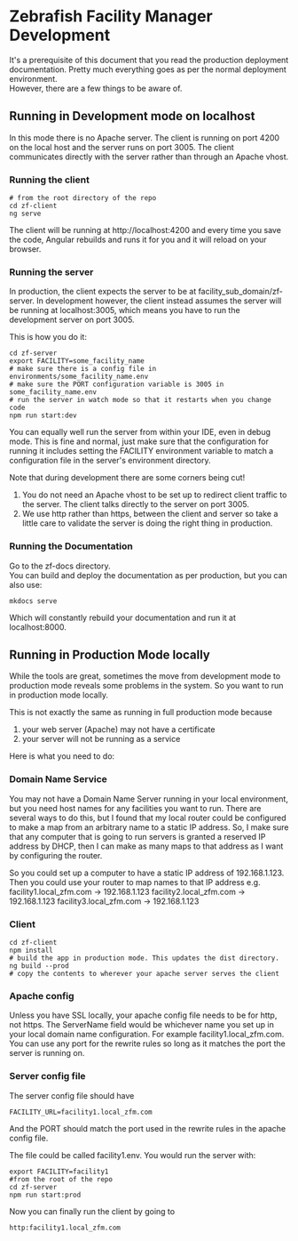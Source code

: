 # Zebrafish Facility Manager Development

It's a prerequisite of this document that you read the production deployment documentation.
Pretty much everything goes as per the normal deployment environment.  
However, there are a few things to be aware of.

## Running in Development mode on localhost

In this mode there is no Apache server.
The client is running on port 4200 on the local host and the server runs on port 3005.
The client communicates directly with the server rather than through an Apache vhost.


### Running the client

```
# from the root directory of the repo
cd zf-client
ng serve
```

The client will be running at http://localhost:4200 and every time you save the code, Angular rebuilds and runs
it for you and it will reload on your browser.

### Running the server

In production, the client expects the server to be at facility_sub_domain/zf-server.
In development however, the client instead assumes the server will be running
at localhost:3005, which means you have to run the development server on port 3005.

This is how you do it:

```shell
cd zf-server
export FACILITY=some_facility_name
# make sure there is a config file in environments/some_facility_name.env
# make sure the PORT configuration variable is 3005 in some_facility_name.env
# run the server in watch mode so that it restarts when you change code
npm run start:dev
```

You can equally well run the server from within your IDE, even in debug mode.
This is fine and normal, just make sure that the configuration for running it
includes setting the FACILITY environment variable to match a configuration file
in the server's environment directory.

Note that during development there are some corners being cut!

1. You do not need an Apache vhost to be set up to redirect client traffic to the server.
   The client talks directly to the server on port 3005.
1. We use http rather than https, between the client and server so take a 
   little care to validate the server is doing the right thing in production.

### Running the Documentation

Go to the zf-docs directory.  
You can build and deploy the documentation as per production, but you can also use:

```
mkdocs serve
```

Which will constantly rebuild your documentation and run it at localhost:8000.

## Running in Production Mode locally

While the tools are great, sometimes the move from development mode to production mode reveals some problems in the
system. So you want to run in production mode locally.

This is not exactly the same as running in full production mode because

1. your web server (Apache) may not have a certificate
1. your server will not be running as a service

Here is what you need to do:

### Domain Name Service

You may not have a Domain Name Server running in your local environment,
but you need host names for any facilities you want to run.
There are several ways to do this, but I found that my local router could be configured to make a map
from an arbitrary name to a static IP address.
So, I make sure that any computer that is going to run servers is granted a reserved
IP address by DHCP, then I can make as many maps to that address as I want by configuring the router.

So you could set up a computer to have a static IP address of 192.168.1.123.
Then you could use your router to map names to that IP address e.g.
facility1.local_zfm.com -> 192.168.1.123
facility2.local_zfm.com -> 192.168.1.123
facility3.local_zfm.com -> 192.168.1.123

### Client

```shell
cd zf-client
npm install
# build the app in production mode. This updates the dist directory.
ng build --prod
# copy the contents to wherever your apache server serves the client
```

### Apache config

Unless you have SSL locally, your apache config file needs to be for http, not https.
The ServerName field would be whichever name you set up in your local domain name configuration. 
For example facility1.local_zfm.com.
You can use any port for the rewrite rules so long as it matches the port the server is running on.

### Server config file

The server config file should have

```
FACILITY_URL=facility1.local_zfm.com
```

And the PORT should match the port used in the rewrite rules in the apache config file.

The file could be called facility1.env. You would run the server with:

```
export FACILITY=facility1
#from the root of the repo
cd zf-server
npm run start:prod
```

Now you can finally run the client by going to

```
http:facility1.local_zfm.com
```



